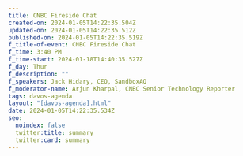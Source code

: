 ```yaml
---
title: CNBC Fireside Chat
created-on: 2024-01-05T14:22:35.504Z
updated-on: 2024-01-05T14:22:35.512Z
published-on: 2024-01-05T14:22:35.519Z
f_title-of-event: CNBC Fireside Chat
f_time: 3:40 PM
f_time-start: 2024-01-18T14:40:35.527Z
f_day: Thur
f_description: ""
f_speakers: Jack Hidary, CEO, SandboxAQ
f_moderator-name: Arjun Kharpal, CNBC Senior Technology Reporter
tags: davos-agenda
layout: "[davos-agenda].html"
date: 2024-01-05T14:22:35.534Z
seo:
  noindex: false
  twitter:title: summary
  twitter:card: summary
---
```

